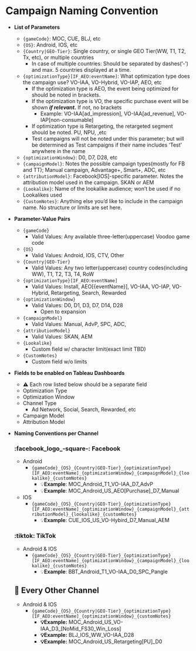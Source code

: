 # Campaign Naming Convention

- **List of Parameters**
    - `{gameCode}`: MOC, CUE, BLJ, etc
    - `{OS}`: Android, IOS, etc
    - `{Country|GEO-Tier}`: Single country, or single GEO Tier(WW, T1, T2, Tx, etc), or multiple countries
        - In case of multiple countries: Should be separated by dashes(’-’) and max. 5 countries displayed at a time.
    - `{optimizationType}[IF_AEO:eventName]`: What optimization type does the campaign use? VO-IAA, VO-Hybrid, VO-IAP, AEO, etc
        - If the optimization type is AEO, the event being optimized for should be noted in brackets.
        - If the optimization type is VO, the specific purchase event will be shown ***if relevant.*** If not, no brackets
            - Example: VO-IAA[ad_impression], VO-IAA[ad_revenue], VO-IAP[non-consumable]
        - If optimization type is Retargeting, the retargeted segment should be noted. PU, NPU, ,etc
        - Test campaigns will not be noted under this parameter; but will be determined as Test campaigns if their name includes ‘Test’ anywhere in the name
    - `{optimizationWindow}`: D0, D7, D28, etc
    - `{campaignModel}`: Notes the possible campaign types(mostly for FB and TT); Manual campaign, Advantage+, Smart+, ADC, etc
    - `{attributionModel}`: Facebook[IOS]-specific parameter. Notes the attribution model used in the campaign. SKAN or AEM
    - `{Lookalike}`: Name of the lookalike audience; won’t be used if no Lookalikes used
    - `{CustomNotes}`: Anything else you’d like to include in the campaign name. No structure or limits are set here.
- **Parameter-Value Pairs**
    - `{gameCode}`
        - Valid Values: Any available three-letter(uppercase) Voodoo game code
    - `{OS}`
        - Valid Values: Android, IOS, CTV, Other
    - `{Country|GEO-Tier}`
        - Valid Values: Any two letter(uppercase) country codes(including WW), T1, T2, T3, T4, RoW
    - `{optimizationType}[IF_AEO:eventName]`
        - Valid Values: Install, AEO[{eventName}], VO-IAA, VO-IAP, VO-Hybrid, Retargeting, Search, Rewarded
    - `{optimizationWindow}`
        - Valid Values: D0, D1, D3, D7, D14, D28
            - Open to expansion
    - `{campaignModel}`
        - Valid Values: Manual, AdvP, SPC, ADC,
    - `{attributionModel}`
        - Valid Values: SKAN, AEM
    - `{Lookalike}`
        - Custom field w/ character limit(exact limit TBD)
    - `{CustomNotes}`
        - Custom field w/o limits
- **Fields to be enabled on Tableau Dashboards**
    - ⚠️ Each row listed below should be a separate field
    - Optimization Type
    - Optimization Window
    - Channel Type
        - Ad Network, Social, Search, Rewarded, etc
    - Campaign Model
    - Attribution Model
- **Naming Conventions per Channel**
    
    ### :facebook_logo_-square-: Facebook
    
    - Android
        - `{gameCode}_{OS}_{Country|GEO-Tier}_{optimizationType}[IF_AEO:eventName]_{optimizationWindow}_{campaignModel}_{lookalike}_{customNotes}`
            - 💡**Example**: MOC_Android_T1_VO-IAA_D7_AdvP
            - 💡**Example**: MOC_Android_US_AEO[Purchase]_D7_Manual
    - IOS
        - `{gameCode}_{OS}_{Country|GEO-Tier}_{optimizationType}[IF_AEO:eventName]_{optimizationWindow}_{campaignModel}_{attributionModel}_{lookalike}_{customNotes}`
            - 💡**Example**: CUE_IOS_US_VO-Hybird_D7_Manual_AEM
    
    ### :tiktok: TikTok
    
    - Android & IOS
        - `{gameCode}_{OS}_{Country|GEO-Tier}_{optimizationType}[IF_AEO:eventName]_{optimizationWindow}_{campaignModel}_{lookalike}_{customNotes}`
            - 💡**Example**: BBT_Android_T1_VO-IAA_D0_SPC_Pangle
    
    ## 🔀 Every Other Channel
    
    - Android & IOS
        - `{gameCode}_{OS}_{Country|GEO-Tier}_{optimizationType}[IF_AEO:eventName]_{optimizationWindow}_{customNotes}`
            - **💡Example:** MOC_Android_US_VO-IAA_D3_[NoMid_FS30_Win_Loss]
            - **💡Example:** BLJ_IOS_WW_VO-IAA_D28
            - **💡Example:** MOC_Android_US_Retargeting[PU]_D0
